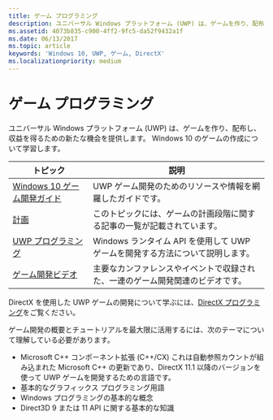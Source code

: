 ```yaml
---
title: ゲーム プログラミング
description: ユニバーサル Windows プラットフォーム (UWP) は、ゲームを作り、配布し、収益を得るための新たな機会を提供します。 新しいゲームの開始または既存のゲームの移植について説明します。
ms.assetid: 4073b835-c900-4ff2-9fc5-da52f9432a1f
ms.date: 06/13/2017
ms.topic: article
keywords: 'Windows 10, UWP, ゲーム, DirectX'
ms.localizationpriority: medium
---
```

# <a name="game-programming"></a>ゲーム プログラミング

ユニバーサル Windows プラットフォーム (UWP) は、ゲームを作り、配布し、収益を得るための新たな機会を提供します。 Windows 10 のゲームの作成について学習します。

| トピック | 説明 |
|---------------------------------------------------------------------------------------------------------------------------------------------------|-------------------------------------------------------------------------------------------------------------------------------------------------------------------------------------------------------------------------------------------------------------------------------------------------------------------------------------------------------------------------------------------------------------------------------------------------------------------------------|
| [Windows 10 ゲーム開発ガイド](e2e.md) | UWP ゲーム開発のためのリソースや情報を網羅したガイドです。 |
| [計画](planning.md) | このトピックには、ゲームの計画段階に関する記事の一覧が記載されています。 |
| [UWP プログラミング](uwp-programming.md) | Windows ランタイム API を使用して UWP ゲームを開発する方法について説明します。 |
| [ゲーム開発ビデオ](game-development-videos.md) | 主要なカンファレンスやイベントで収録された、一連のゲーム開発関連のビデオです。 |

DirectX を使用した UWP ゲームの開発について学ぶには、[DirectX プログラミング](directx-programming.md)をご覧ください。

ゲーム開発の概要とチュートリアルを最大限に活用するには、次のテーマについて理解している必要があります。

-   Microsoft C++ コンポーネント拡張 (C++/CX) これは自動参照カウントが組み込まれた Microsoft C++ の更新であり、DirectX 11.1 以降のバージョンを使って UWP ゲームを開発するための言語です。
-   基本的なグラフィックス プログラミング用語
-   Windows プログラミングの基本的な概念
-   Direct3D 9 または 11 API に関する基本的な知識

 

 




